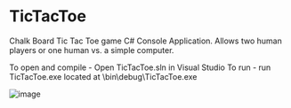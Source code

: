 # TicTacToe
Chalk Board Tic Tac Toe game C# Console Application. Allows two human players or one human vs. a simple computer.

To open and compile - Open TicTacToe.sln in Visual Studio
To run - run TicTacToe.exe located at \bin\debug\TicTacToe.exe

![image](https://github.com/TheLoreAxe/TicTacToe/assets/60584054/0415b53d-10e7-4d53-9337-6d94b9451c7f)
